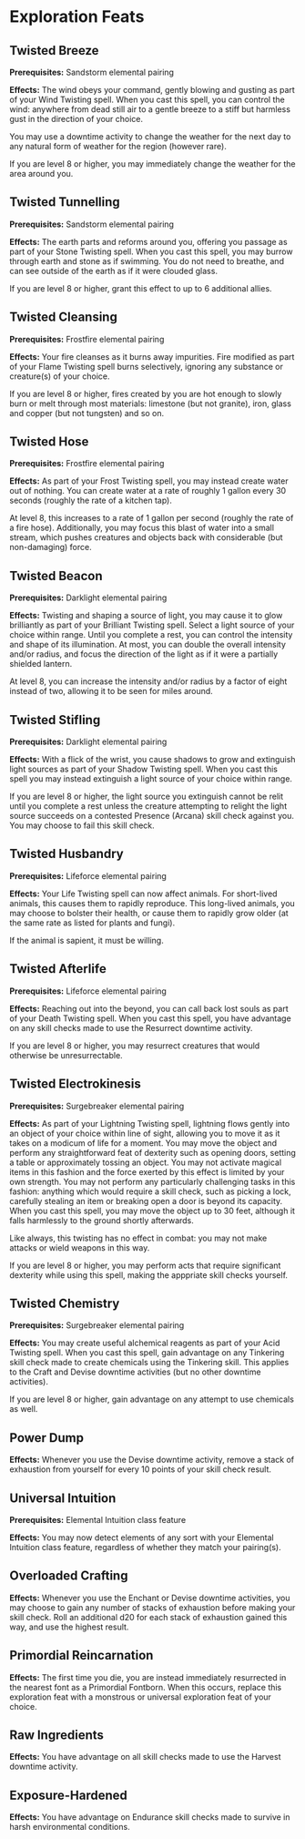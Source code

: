 # Exploration Feats

## Twisted Breeze

**Prerequisites:** Sandstorm elemental pairing

**Effects:** The wind obeys your command, gently blowing and gusting as part of your Wind Twisting spell.
When you cast this spell, you can control the wind: anywhere from dead still air to a gentle breeze to a stiff but harmless gust in the direction of your choice.

You may use a downtime activity to change the weather for the next day to any natural form of weather for the region (however rare).

If you are level 8 or higher, you may immediately change the weather for the area around you.

## Twisted Tunnelling

**Prerequisites:** Sandstorm elemental pairing

**Effects:** The earth parts and reforms around you, offering you passage as part of your Stone Twisting spell.
When you cast this spell, you may burrow through earth and stone as if swimming.
You do not need to breathe, and can see outside of the earth as if it were clouded glass.

If you are level 8 or higher, grant this effect to up to 6 additional allies.

## Twisted Cleansing

**Prerequisites:** Frostfire elemental pairing

**Effects:** Your fire cleanses as it burns away impurities. Fire modified as part of your Flame Twisting spell burns selectively, ignoring any substance or creature(s) of your choice.

If you are level 8 or higher, fires created by you are hot enough to slowly burn or melt through most materials: limestone (but not granite), iron, glass and copper (but not tungsten) and so on.

## Twisted Hose

**Prerequisites:** Frostfire elemental pairing

**Effects:** As part of your Frost Twisting spell, you may instead create water out of nothing.
You can create water at a rate of roughly 1 gallon every 30 seconds (roughly the rate of a kitchen tap).

At level 8, this increases to a rate of 1 gallon per second (roughly the rate of a fire hose). Additionally, you may focus this blast of water into a small stream, which pushes creatures and objects back with considerable (but non-damaging) force.

## Twisted Beacon

**Prerequisites:** Darklight elemental pairing

**Effects:** Twisting and shaping a source of light, you may cause it to glow brilliantly as part of your Brilliant Twisting spell.
Select a light source of your choice within range. Until you complete a rest, you can control the intensity and shape of its illumination.
At most, you can double the overall intensity and/or radius, and focus the direction of the light as if it were a partially shielded lantern.

At level 8, you can increase the intensity and/or radius by a factor of eight instead of two, allowing it to be seen for miles around.

## Twisted Stifling

**Prerequisites:** Darklight elemental pairing

**Effects:** With a flick of the wrist, you cause shadows to grow and extinguish light sources as part of your Shadow Twisting spell.
When you cast this spell you may instead extinguish a light source of your choice within range.

If you are level 8 or higher, the light source you extinguish cannot be relit until you complete a rest unless the creature attempting to relight the light source succeeds on a contested Presence (Arcana) skill check against you. You may choose to fail this skill check.

## Twisted Husbandry

**Prerequisites:** Lifeforce elemental pairing

**Effects:** Your Life Twisting spell can now affect animals. For short-lived animals, this causes them to rapidly reproduce. This long-lived animals, you may choose to bolster their health, or cause them to rapidly grow older (at the same rate as listed for plants and fungi).

If the animal is sapient, it must be willing.

## Twisted Afterlife

**Prerequisites:** Lifeforce elemental pairing

**Effects:** Reaching out into the beyond, you can call back lost souls as part of your Death Twisting spell.
When you cast this spell, you have advantage on any skill checks made to use the Resurrect downtime activity.

If you are level 8 or higher, you may resurrect creatures that would otherwise be unresurrectable.

## Twisted Electrokinesis

**Prerequisites:** Surgebreaker elemental pairing

**Effects:** As part of your Lightning Twisting spell, lightning flows gently into an object of your choice within line of sight, allowing you to move it as it takes on a modicum of life for a moment.
You may move the object and perform any straightforward feat of dexterity such as opening doors, setting a table or approximately tossing an object.
You may not activate magical items in this fashion and the force exerted by this effect is limited by your own strength.
You may not perform any particularly challenging tasks in this fashion: anything which would require a skill check, such as picking a lock, carefully stealing an item or breaking open a door is beyond its capacity. When you cast this spell, you may move the object up to 30 feet, although it falls harmlessly to the ground shortly afterwards.

Like always, this twisting has no effect in combat: you may not make attacks or wield weapons in this way.

If you are level 8 or higher, you may perform acts that require significant dexterity while using this spell, making the apppriate skill checks yourself.

## Twisted Chemistry

**Prerequisites:** Surgebreaker elemental pairing

**Effects:** You may create useful alchemical reagents as part of your Acid Twisting spell.
When you cast this spell, gain advantage on any Tinkering skill check made to create chemicals using the Tinkering skill.
This applies to the Craft and Devise downtime activities (but no other downtime activities).

If you are level 8 or higher, gain advantage on any attempt to use chemicals as well.

## Power Dump

**Effects:** Whenever you use the Devise downtime activity, remove a stack of exhaustion from yourself for every 10 points of your skill check result.

## Universal Intuition

**Prerequisites:** Elemental Intuition class feature

**Effects:** You may now detect elements of any sort with your Elemental Intuition class feature, regardless of whether they match your pairing(s).

## Overloaded Crafting

**Effects:** Whenever you use the Enchant or Devise downtime activities, you may choose to gain any number of stacks of exhaustion before making your skill check. Roll an additional d20 for each stack of exhaustion gained this way, and use the highest result.

## Primordial Reincarnation

**Effects:** The first time you die, you are instead immediately resurrected in the nearest font as a Primordial Fontborn. When this occurs, replace this exploration feat with a monstrous or universal exploration feat of your choice.

## Raw Ingredients

**Effects:** You have advantage on all skill checks made to use the Harvest downtime activity.

## Exposure-Hardened

**Effects:** You have advantage on Endurance skill checks made to survive in harsh environmental conditions.
